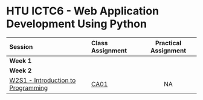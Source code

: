 # HTU ICTC6 - Web Application Development Using Python 

| Session                                        | Class Assignment             | Practical Assignment |
| :--------------------------------------------- | :--------------------------- | :------------------: |
| **Week 1**                                     |
| **Week 2**                                     |
| [W2S1 - Introduction to Programming](./W2/S1/) | [CA01](./W2/S1/CA01/CA01.md) |          NA          |
